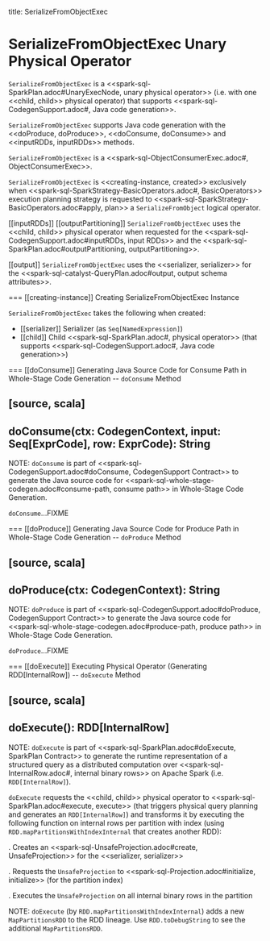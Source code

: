title: SerializeFromObjectExec

# SerializeFromObjectExec Unary Physical Operator

`SerializeFromObjectExec` is a <<spark-sql-SparkPlan.adoc#UnaryExecNode, unary physical operator>> (i.e. with one <<child, child>> physical operator) that supports <<spark-sql-CodegenSupport.adoc#, Java code generation>>.

`SerializeFromObjectExec` supports Java code generation with the <<doProduce, doProduce>>, <<doConsume, doConsume>> and <<inputRDDs, inputRDDs>> methods.

`SerializeFromObjectExec` is a <<spark-sql-ObjectConsumerExec.adoc#, ObjectConsumerExec>>.

`SerializeFromObjectExec` is <<creating-instance, created>> exclusively when <<spark-sql-SparkStrategy-BasicOperators.adoc#, BasicOperators>> execution planning strategy is requested to <<spark-sql-SparkStrategy-BasicOperators.adoc#apply, plan>> a `SerializeFromObject` logical operator.

[[inputRDDs]]
[[outputPartitioning]]
`SerializeFromObjectExec` uses the <<child, child>> physical operator when requested for the <<spark-sql-CodegenSupport.adoc#inputRDDs, input RDDs>> and the <<spark-sql-SparkPlan.adoc#outputPartitioning, outputPartitioning>>.

[[output]]
`SerializeFromObjectExec` uses the <<serializer, serializer>> for the <<spark-sql-catalyst-QueryPlan.adoc#output, output schema attributes>>.

=== [[creating-instance]] Creating SerializeFromObjectExec Instance

`SerializeFromObjectExec` takes the following when created:

* [[serializer]] Serializer (as `Seq[NamedExpression]`)
* [[child]] Child <<spark-sql-SparkPlan.adoc#, physical operator>> (that supports <<spark-sql-CodegenSupport.adoc#, Java code generation>>)

=== [[doConsume]] Generating Java Source Code for Consume Path in Whole-Stage Code Generation -- `doConsume` Method

[source, scala]
----
doConsume(ctx: CodegenContext, input: Seq[ExprCode], row: ExprCode): String
----

NOTE: `doConsume` is part of <<spark-sql-CodegenSupport.adoc#doConsume, CodegenSupport Contract>> to generate the Java source code for <<spark-sql-whole-stage-codegen.adoc#consume-path, consume path>> in Whole-Stage Code Generation.

`doConsume`...FIXME

=== [[doProduce]] Generating Java Source Code for Produce Path in Whole-Stage Code Generation -- `doProduce` Method

[source, scala]
----
doProduce(ctx: CodegenContext): String
----

NOTE: `doProduce` is part of <<spark-sql-CodegenSupport.adoc#doProduce, CodegenSupport Contract>> to generate the Java source code for <<spark-sql-whole-stage-codegen.adoc#produce-path, produce path>> in Whole-Stage Code Generation.

`doProduce`...FIXME

=== [[doExecute]] Executing Physical Operator (Generating RDD[InternalRow]) -- `doExecute` Method

[source, scala]
----
doExecute(): RDD[InternalRow]
----

NOTE: `doExecute` is part of <<spark-sql-SparkPlan.adoc#doExecute, SparkPlan Contract>> to generate the runtime representation of a structured query as a distributed computation over <<spark-sql-InternalRow.adoc#, internal binary rows>> on Apache Spark (i.e. `RDD[InternalRow]`).

`doExecute` requests the <<child, child>> physical operator to <<spark-sql-SparkPlan.adoc#execute, execute>> (that triggers physical query planning and generates an `RDD[InternalRow]`) and transforms it by executing the following function on internal rows per partition with index (using `RDD.mapPartitionsWithIndexInternal` that creates another RDD):

. Creates an <<spark-sql-UnsafeProjection.adoc#create, UnsafeProjection>> for the <<serializer, serializer>>

. Requests the `UnsafeProjection` to <<spark-sql-Projection.adoc#initialize, initialize>> (for the partition index)

. Executes the `UnsafeProjection` on all internal binary rows in the partition

NOTE: `doExecute` (by `RDD.mapPartitionsWithIndexInternal`) adds a new `MapPartitionsRDD` to the RDD lineage. Use `RDD.toDebugString` to see the additional `MapPartitionsRDD`.
